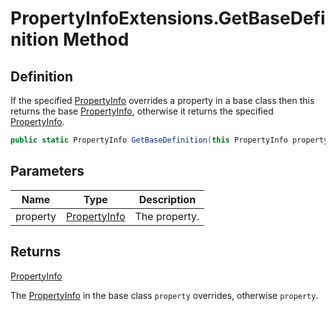 # PropertyInfoExtensions.GetBaseDefinition Method
## Definition

If the specified [PropertyInfo](https://learn.microsoft.com/en-gb/dotnet/api/System.Reflection.PropertyInfo) overrides a property in a base class then this returns the base [PropertyInfo](https://learn.microsoft.com/en-gb/dotnet/api/System.Reflection.PropertyInfo), otherwise it returns the specified [PropertyInfo](https://learn.microsoft.com/en-gb/dotnet/api/System.Reflection.PropertyInfo).

```c#
public static PropertyInfo GetBaseDefinition(this PropertyInfo property);
```

## Parameters

| Name | Type | Description |
| ---- | ---- | ----------- |
| property | [PropertyInfo](https://learn.microsoft.com/en-gb/dotnet/api/System.Reflection.PropertyInfo) | The property. |

## Returns

[PropertyInfo](https://learn.microsoft.com/en-gb/dotnet/api/System.Reflection.PropertyInfo)

The [PropertyInfo](https://learn.microsoft.com/en-gb/dotnet/api/System.Reflection.PropertyInfo) in the base class `property` overrides, otherwise `property`.

